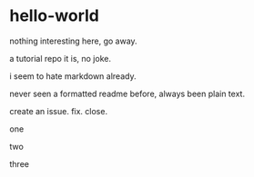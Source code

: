 # hello-world
nothing interesting here, go away.

a tutorial repo it is, no joke.

i seem to hate markdown already.

never seen a formatted readme before, always been plain text.

create an issue.
fix.
close.

one

two

three
